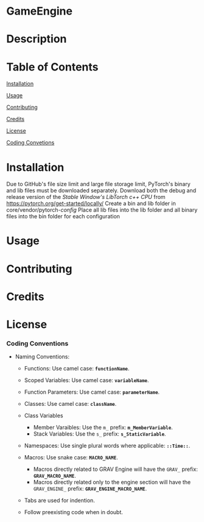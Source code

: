 # GameEngine
# Description
# Table of Contents
[Installation](https://github.com/Ajblast/GameEngine#installation)

[Usage](https://github.com/Ajblast/GameEngine#usage)

[Contributing](https://github.com/Ajblast/GameEngine#contributing)

[Credits](https://github.com/Ajblast/GameEngine#credits)

[License](https://github.com/Ajblast/GameEngine#license)

[Coding Convetions](https://github.com/Ajblast/GameEngine#coding-conventions)
# Installation
Due to GitHub's file size limit and large file storage limit, PyTorch's binary and lib files must be downloaded separately.
Download both the debug and release version of the *Stable Window's LibTorch c++ CPU* from https://pytorch.org/get-started/locally/
Create a bin and lib folder in core/vendor/pytorch-*config*
Place all lib files into the lib folder and all binary files into the bin folder for each configuration

# Usage
# Contributing
# Credits
# License

### Coding Conventions

- Naming Conventions:
	- Functions: Use camel case: **`functionName`**.
	- Scoped Variables: Use camel case: **`variableName`**.
	- Function Parameters: Use camel case: **`parameterName`**.
	
	- Classes: Use camel case: **`className`**.
	- Class Variables
		- Member Varaibles: Use the `m_` prefix: **`m_MemberVariable`**.
		- Stack Variables: Use the `s_` prefix: **`s_StaticVariable`**.

	- Namespaces: Use single plural words where applicable: **`::Time::`**.

	- Macros: Use snake case: **`MACRO_NAME`**.
		- Macros directly related to GRAV Engine will have the `GRAV_` prefix: **`GRAV_MACRO_NAME`**.
		- Macros directly related only to the engine section will have the `GRAV_ENGINE_` prefix: **`GRAV_ENGINE_MACRO_NAME`**.

	- Tabs are used for indention.

	- Follow preexisting code when in doubt.
